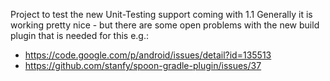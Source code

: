 Project to test the new Unit-Testing support coming with 1.1
Generally it is working pretty nice - but there are some open problems with the new build plugin that is needed for this e.g.:

 * https://code.google.com/p/android/issues/detail?id=135513
 * https://github.com/stanfy/spoon-gradle-plugin/issues/37
